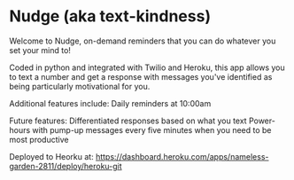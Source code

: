 # Nudge (aka text-kindness)

Welcome to Nudge, on-demand reminders that you can do whatever you set your mind to! 

Coded in python and integrated with Twilio and Heroku, this app allows you to text a number and get a response with messages you've identified as being particularly motivational for you. 

Additional features include:
Daily reminders at 10:00am

Future features: 
Differentiated responses based on what you text
Power-hours with pump-up messages every five minutes when you need to be most productive

Deployed to Heorku at: 
https://dashboard.heroku.com/apps/nameless-garden-2811/deploy/heroku-git
